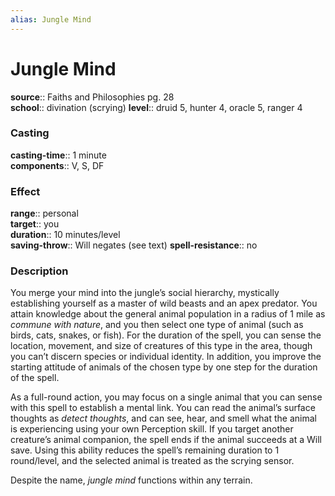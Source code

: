 ```yaml
---
alias: Jungle Mind
---
```


# Jungle Mind 

**source**:: Faiths and Philosophies pg. 28  
**school**:: divination (scrying)
**level**:: druid 5, hunter 4, oracle 5, ranger 4

### Casting 

**casting-time**:: 1 minute  
**components**:: V, S, DF

### Effect 

**range**:: personal  
**target**:: you  
**duration**:: 10 minutes/level  
**saving-throw**:: Will negates (see text)
**spell-resistance**:: no

### Description 

You merge your mind into the jungle’s social hierarchy, mystically establishing yourself as a master of wild beasts and an apex predator. You attain knowledge about the general animal population in a radius of 1 mile as *commune with nature*, and you then select one type of animal (such as birds, cats, snakes, or fish). For the duration of the spell, you can sense the location, movement, and size of creatures of this type in the area, though you can’t discern species or individual identity. In addition, you improve the starting attitude of animals of the chosen type by one step for the duration of the spell.  
  
As a full-round action, you may focus on a single animal that you can sense with this spell to establish a mental link. You can read the animal’s surface thoughts as *detect thoughts*, and can see, hear, and smell what the animal is experiencing using your own Perception skill. If you target another creature’s animal companion, the spell ends if the animal succeeds at a Will save. Using this ability reduces the spell’s remaining duration to 1 round/level, and the selected animal is treated as the scrying sensor.  
  
Despite the name, *jungle mind* functions within any terrain.
